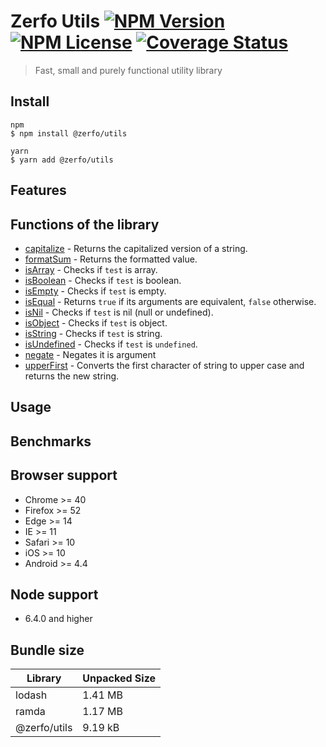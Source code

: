 # Zerfo Utils [![NPM Version](https://img.shields.io/npm/v/%40zerfo%2Futils)](https://www.npmjs.com/package/@zerfo/utils) [![NPM License](https://img.shields.io/npm/l/%40zerfo%2Futils)](https://github.com/Zerfo/utils/blob/master/LICENSE) [![Coverage Status](https://coveralls.io/repos/github/Zerfo/utils/badge.svg?branch=master)](https://coveralls.io/github/Zerfo/utils?branch=master)

> Fast, small and purely functional utility library

## Install
```
npm
$ npm install @zerfo/utils

yarn
$ yarn add @zerfo/utils
```

## Features

## Functions of the library
* [capitalize](https://github.com/Zerfo/utils/tree/master/src/capitalize/capitalize.ts) - Returns the capitalized version of a string.
* [formatSum](https://github.com/Zerfo/utils/tree/master/src/formatSum/formatSum.ts) - Returns the formatted value.
* [isArray](https://github.com/Zerfo/utils/tree/master/src/isArray/isArray.ts) - Checks if `test` is array.
* [isBoolean](https://github.com/Zerfo/utils/tree/master/src/isBoolean/isBoolean.ts) - Checks if `test` is boolean.
* [isEmpty](https://github.com/Zerfo/utils/tree/master/src/isEmpty/isEmpty.ts) - Checks if `test` is empty.
* [isEqual](https://github.com/Zerfo/utils/tree/master/src/isEqual/isEqual.ts) - Returns `true` if its arguments are equivalent, `false` otherwise.
* [isNil](https://github.com/Zerfo/utils/tree/master/src/isNil/isNil.ts) - Checks if `test` is nil (null or undefined).
* [isObject](https://github.com/Zerfo/utils/tree/master/src/isObject/isObject.ts) - Checks if `test` is object.
* [isString](https://github.com/Zerfo/utils/tree/master/src/isString/isString.ts) - Checks if `test` is string.
* [isUndefined](https://github.com/Zerfo/utils/tree/master/src/isUndefined/isUndefined.ts) - Checks if `test` is `undefined`.
* [negate](https://github.com/Zerfo/utils/tree/master/src/negate/negate.ts) - Negates it is argument
* [upperFirst](https://github.com/Zerfo/utils/tree/master/src/upperFirst/upperFirst.ts) - Converts the first character of string to upper case and returns the new string.

## Usage

## Benchmarks

## Browser support

- Chrome >= 40
- Firefox >= 52
- Edge >= 14
- IE >= 11
- Safari >= 10
- iOS >= 10
- Android >= 4.4

## Node support
- 6.4.0 and higher

## Bundle size

| Library | Unpacked Size |
| --- | --- |
| lodash | 1.41 MB |
| ramda | 1.17 MB |
| @zerfo/utils |9.19 kB |